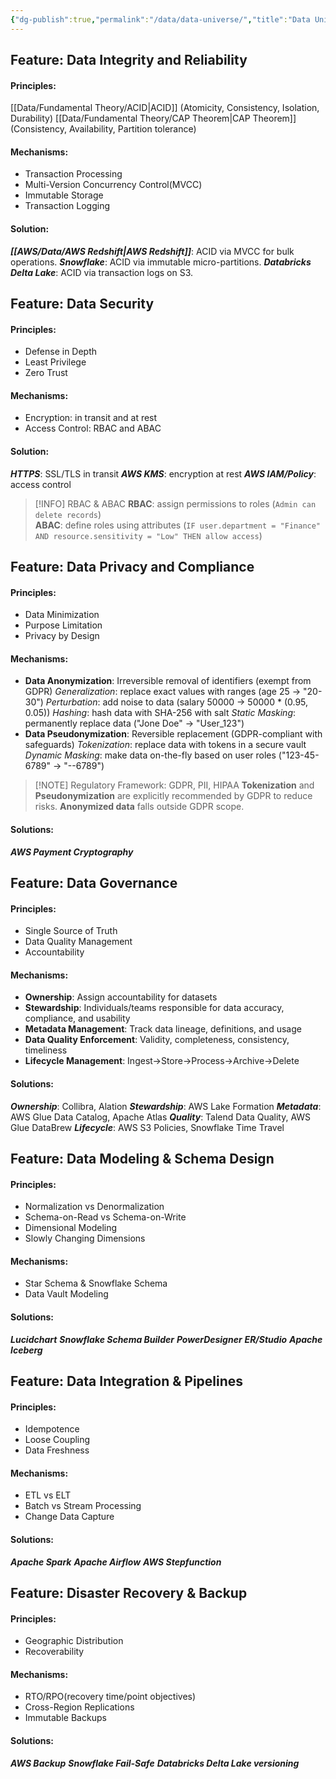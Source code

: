 ```yaml
---
{"dg-publish":true,"permalink":"/data/data-universe/","title":"Data Universe"}
---
```


## Feature: Data Integrity and Reliability
#### Principles: 
[[Data/Fundamental Theory/ACID\|ACID]] (Atomicity, Consistency, Isolation, Durability)
[[Data/Fundamental Theory/CAP Theorem\|CAP Theorem]] (Consistency, Availability, Partition tolerance)
#### Mechanisms:
- Transaction Processing
- Multi-Version Concurrency Control(MVCC)
- Immutable Storage
- Transaction Logging
#### Solution: 
***[[AWS/Data/AWS Redshift\|AWS Redshift]]***: ACID via MVCC for bulk operations.
***Snowflake***: ACID via immutable micro-partitions.
***Databricks Delta Lake***: ACID via transaction logs on S3.

## Feature: Data Security
#### Principles: 
- Defense in Depth
- Least Privilege
- Zero Trust
#### Mechanisms:
- Encryption: in transit and at rest
- Access Control: RBAC and ABAC
#### Solution:
***HTTPS***: SSL/TLS in transit
***AWS KMS***: encryption at rest
***AWS IAM/Policy***: access control
>[!INFO] RBAC & ABAC
>**RBAC**: assign permissions to roles (`Admin can delete records`) \
  **ABAC**: define roles using attributes (`IF user.department = "Finance" AND resource.sensitivity = "Low" THEN allow access`)

## Feature: Data Privacy and Compliance
#### Principles: 
- Data Minimization
- Purpose Limitation
- Privacy by Design
#### Mechanisms:
- **Data Anonymization**: Irreversible removal of identifiers (exempt from GDPR)
	*Generalization*: replace exact values with ranges (age 25 -> "20-30")
	*Perturbation*: add noise to data (salary 50000 -> 50000 * (0.95, 0.05))
	*Hashing*: hash data with SHA-256 with salt
	*Static Masking*: permanently replace data ("Jone Doe" -> "User_123")
- **Data Pseudonymization**: Reversible replacement (GDPR-compliant with safeguards)
	*Tokenization*: replace data with tokens in a secure vault
	*Dynamic Masking*: make data on-the-fly based on user roles ("123-45-6789" → "--6789")	

> [!NOTE] Regulatory Framework: GDPR, PII, HIPAA
> **Tokenization** and **Pseudonymization** are explicitly recommended by GDPR to reduce risks.
> **Anonymized data** falls outside GDPR scope.
#### Solutions:
***AWS Payment Cryptography***
## Feature: Data Governance
#### Principles:
- Single Source of Truth
- Data Quality Management
- Accountability
#### Mechanisms:
- **Ownership**: Assign accountability for datasets
- **Stewardship**: Individuals/teams responsible for data accuracy, compliance, and usability
- **Metadata Management**: Track data lineage, definitions, and usage
- **Data Quality Enforcement**: Validity, completeness, consistency, timeliness
- **Lifecycle Management**: Ingest->Store->Process->Archive->Delete
#### Solutions:  
***Ownership***: Collibra, Alation
***Stewardship***: AWS Lake Formation
***Metadata***: AWS Glue Data Catalog, Apache Atlas
***Quality***: Talend Data Quality, AWS Glue DataBrew
***Lifecycle***: AWS S3 Policies, Snowflake Time Travel

## Feature: Data Modeling & Schema Design
#### Principles: 
- Normalization vs Denormalization 
- Schema-on-Read vs Schema-on-Write 
- Dimensional Modeling
- Slowly Changing Dimensions
#### Mechanisms:
- Star Schema & Snowflake Schema
- Data Vault Modeling
#### Solutions:
***Lucidchart***
***Snowflake Schema Builder***
***PowerDesigner***
***ER/Studio***
***Apache Iceberg***
## Feature: Data Integration & Pipelines
#### Principles: 
- Idempotence
- Loose Coupling
- Data Freshness
#### Mechanisms:
- ETL vs ELT 
- Batch vs Stream Processing 
- Change Data Capture
#### Solutions: 
***Apache Spark***
***Apache Airflow***
***AWS Stepfunction***

## Feature: Disaster Recovery & Backup
#### Principles: 
- Geographic Distribution
- Recoverability
#### Mechanisms:
- RTO/RPO(recovery time/point objectives)
- Cross-Region Replications
- Immutable Backups
#### Solutions: 
***AWS Backup***
***Snowflake Fail-Safe***
***Databricks Delta Lake versioning***



































